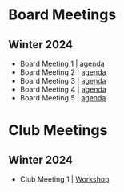 # Board Meetings
## Winter 2024
- Board Meeting 1 | [agenda](bm1/ma_1.md)
- Board Meeting 2 | [agenda](bm2/ma_2.md)
- Board Meeting 3 | [agenda](bm3/ma_3.md)
- Board Meeting 4 | [agenda](bm4/ma_4.md)
- Board Meeting 5 | [agenda](ma_5.md)

# Club Meetings
## Winter 2024
- Club Meeting 1 | [Workshop](w24/m1/demo_cs.md)